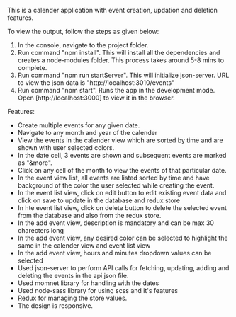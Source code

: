 This is a calender application with event creation, updation and deletion features. 

To view the output, follow the steps as given below:
1) In the console, navigate to the project folder.
2) Run command "npm install". This will install all the dependencies and creates a node-modules folder.
   This process takes around 5-8 mins to complete.
3) Run command "npm run startServer". This will initialize json-server. URL to view the json data is "http://localhost:3010/events"
4) Run command "npm start". Runs the app in the development mode.
   Open [http://localhost:3000] to view it in the browser.

Features:
- Create multiple events for any given date. 
- Navigate to any month and year of the calender
- View the events in the calender view which are sorted by time and are shown with user selected colors. 
- In the date cell, 3 events are shown and subsequent events are marked as "&more". 
- Click on any cell of the month to view the events of that particular date.
- In the event view list, all events are listed sorted by time and have background of the color the user selected while creating the event.
- In the event list view, click on edit button to edit existing event data and click on save to update in the database and redux store
- In hte event list view, click on delete button to delete the selected event from the database and also from the redux store.
- In the add event view, description is mandatory and can be max 30 charecters long
- In the add event view, any desired color can be selected to highlight the same in the calender view and event list view
- In the add event view, hours and minutes dropdown values can be selected
- Used json-server to perform API calls for fetching, updating, adding and deleting the events in the api.json file.
- Used momnet library for handling with the dates
- Used node-sass library for using scss and it's features
- Redux for managing the store values.
 - The design is responsive. 
